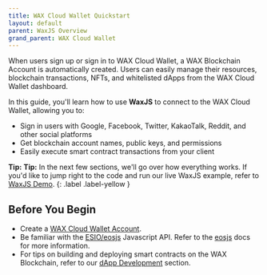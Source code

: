 ```yaml
---
title: WAX Cloud Wallet Quickstart
layout: default
parent: WaxJS Overview
grand_parent: WAX Cloud Wallet
---
```


When users sign up or sign in to WAX Cloud Wallet, a WAX Blockchain Account is automatically created. Users can easily manage their resources, blockchain transactions, NFTs, and whitelisted dApps from the WAX Cloud Wallet dashboard. 

In this guide, you'll learn how to use **WaxJS** to connect to the WAX Cloud Wallet, allowing you to:

* Sign in users with Google, Facebook, Twitter, KakaoTalk, Reddit, and other social platforms
* Get blockchain account names, public keys, and permissions
* Easily execute smart contract transactions from your client

**Tip:** **Tip:** In the next few sections, we'll go over how everything works. If you'd like to jump right to the code and run our live WaxJS example, refer to [WaxJS Demo](/docs/wax-cloud-wallet/waxjs/waxjs_demo).
{: .label .label-yellow }

## Before You Begin

* Create a [WAX Cloud Wallet Account](http://all-access.wax.io). 
* Be familiar with the [ESIO/eosjs](https://github.com/EOSIO/eosjs) Javascript API. Refer to the [eosjs](https://eosio.github.io/eosjs/latest) docs for more information.
* For tips on building and deploying smart contracts on the WAX Blockchain, refer to our [dApp Development](/docs/dapp-development/) section. 


